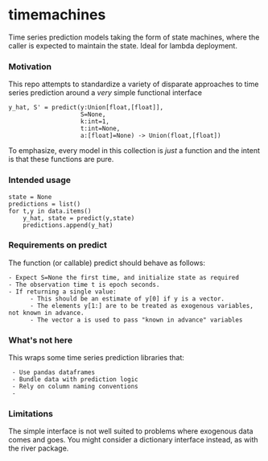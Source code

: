 # timemachines
Time series prediction models taking the form of state machines, where the caller is expected to maintain the state. Ideal for lambda deployment. 

### Motivation
This repo attempts to standardize a variety of disparate approaches to time series prediction around a *very* simple functional interface

    y_hat, S' = predict(y:Union[float,[float]],
                        S=None, 
                        k:int=1,
                        t:int=None,
                        a:[float]=None) -> Union(float,[float])  
    
To emphasize, every model in this collection is *just* a function and the intent is that these functions are pure. 

### Intended usage

    state = None
    predictions = list()
    for t,y in data.items()
        y_hat, state = predict(y,state)
        predictions.append(y_hat)
    
### Requirements on predict
The function (or callable) predict should behave as follows:

    - Expect S=None the first time, and initialize state as required
    - The observation time t is epoch seconds. 
    - If returning a single value:
          - This should be an estimate of y[0] if y is a vector. 
          - The elements y[1:] are to be treated as exogenous variables, not known in advance. 
          - The vector a is used to pass "known in advance" variables
   

### What's not here
This wraps some time series prediction libraries that:

     - Use pandas dataframes
     - Bundle data with prediction logic
     - Rely on column naming conventions 
     - 

### Limitations
The simple interface is not well suited to problems where exogenous data comes and goes. You might consider a dictionary interface instead, as with the river package. 

